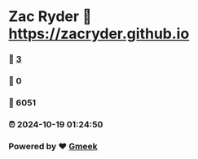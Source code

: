 # Zac Ryder :link: https://zacryder.github.io 
### :page_facing_up: [3](https://zacryder.github.io/tag.html) 
### :speech_balloon: 0 
### :hibiscus: 6051 
### :alarm_clock: 2024-10-19 01:24:50 
### Powered by :heart: [Gmeek](https://github.com/Meekdai/Gmeek)
